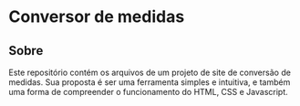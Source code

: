 # Conversor de medidas

## Sobre

Este repositório contém os arquivos de um projeto de site de conversão de medidas. Sua proposta é ser uma ferramenta simples e intuitiva, e também uma forma de compreender o funcionamento do HTML, CSS e Javascript.
